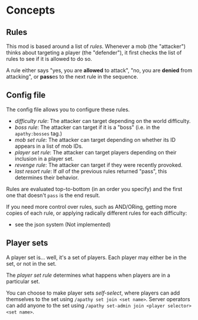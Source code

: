 # Concepts

## Rules

This mod is based around a list of *rules*. Whenever a mob (the "attacker") thinks about targeting a player (the "defender"), it first checks the list of rules to see if it is allowed to do so.

A rule either says "yes, you are **allowed** to attack", "no, you are **denied** from attacking", or **pass**es to the next rule in the sequence.

## Config file

The config file allows you to configure these rules.

* *difficulty rule*: The attacker can target depending on the world difficulty.
* *boss rule*: The attacker can target if it is a "boss" (i.e. in the `apathy:bosses` tag.)
* *mob set rule*: The attacker can target depending on whether its ID appears in a list of mob IDs.
* *player set rule*: The attacker can target players depending on their inclusion in a player set.
* *revenge rule*: The attacker can target if they were recently provoked.
* *last resort rule*: If *all* of the previous rules returned "pass", this determines their behavior.

Rules are evaluated top-to-bottom (in an order you specify) and the first one that doesn't `pass` is the end result.

If you need more control over rules, such as AND/ORing, getting more copies of each rule, or applying radically different rules for each difficulty:

* see the json system (Not implemented)

## Player sets

A player set is... well, it's a set of players. Each player may either be in the set, or not in the set.

The *player set rule* determines what happens when players are in a particular set.

You can choose to make player sets *self-select*, where players can add themselves to the set using `/apathy set join <set name>`. Server operators can add anyone to the set using `/apathy set-admin join <player selector> <set name>`.